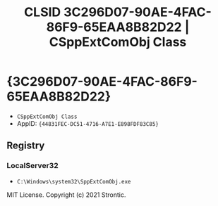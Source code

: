 ﻿---
title: "CLSID 3C296D07-90AE-4FAC-86F9-65EAA8B82D22 | CSppExtComObj Class"
excerpt: What is COM-Object CLSID 3C296D07-90AE-4FAC-86F9-65EAA8B82D22?
---

# {3C296D07-90AE-4FAC-86F9-65EAA8B82D22}

* `CSppExtComObj Class`
* AppID: `{44831FEC-DC51-4716-A7E1-E898FDF83C85}`

## Registry


### LocalServer32

* `C:\Windows\system32\SppExtComObj.exe`

MIT License. Copyright (c) 2021 Strontic.


